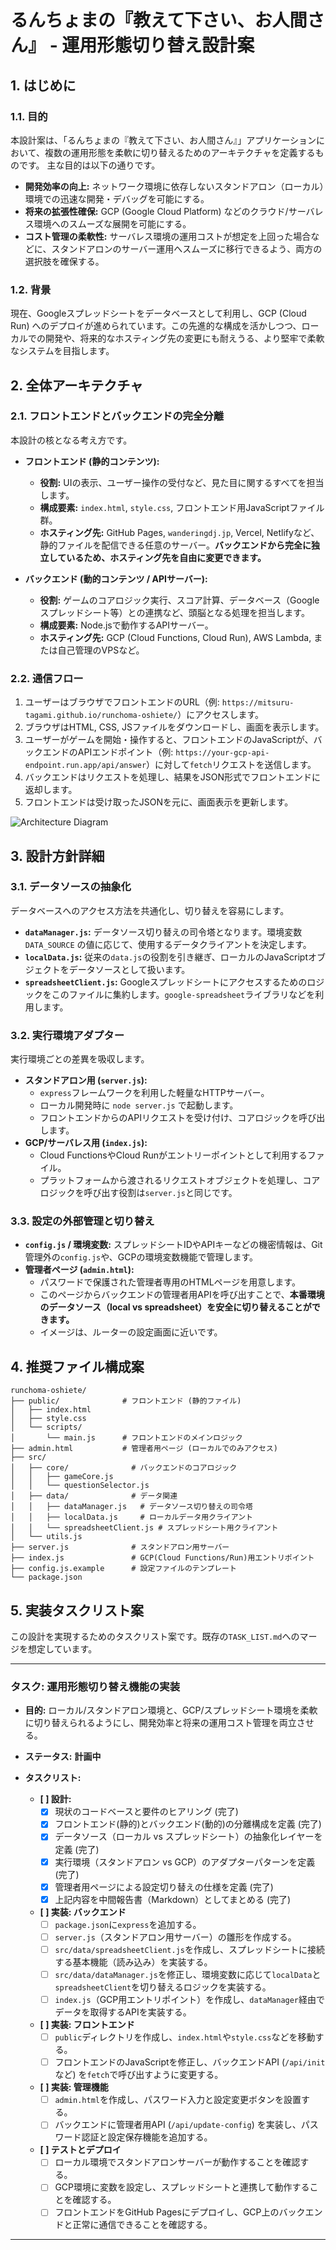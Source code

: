 # るんちょまの『教えて下さい、お人間さん』 - 運用形態切り替え設計案

## 1. はじめに

### 1.1. 目的
本設計案は、「るんちょまの『教えて下さい、お人間さん』」アプリケーションにおいて、複数の運用形態を柔軟に切り替えるためのアーキテクチャを定義するものです。
主な目的は以下の通りです。

*   **開発効率の向上:** ネットワーク環境に依存しないスタンドアロン（ローカル）環境での迅速な開発・デバッグを可能にする。
*   **将来の拡張性確保:** GCP (Google Cloud Platform) などのクラウド/サーバレス環境へのスムーズな展開を可能にする。
*   **コスト管理の柔軟性:** サーバレス環境の運用コストが想定を上回った場合などに、スタンドアロンのサーバー運用へスムーズに移行できるよう、両方の選択肢を確保する。

### 1.2. 背景
現在、Googleスプレッドシートをデータベースとして利用し、GCP (Cloud Run) へのデプロイが進められています。この先進的な構成を活かしつつ、ローカルでの開発や、将来的なホスティング先の変更にも耐えうる、より堅牢で柔軟なシステムを目指します。

## 2. 全体アーキテクチャ

### 2.1. フロントエンドとバックエンドの完全分離
本設計の核となる考え方です。

*   **フロントエンド (静的コンテンツ):**
    *   **役割:** UIの表示、ユーザー操作の受付など、見た目に関するすべてを担当します。
    *   **構成要素:** `index.html`, `style.css`, フロントエンド用JavaScriptファイル群。
    *   **ホスティング先:** GitHub Pages, `wanderingdj.jp`, Vercel, Netlifyなど、静的ファイルを配信できる任意のサーバー。**バックエンドから完全に独立しているため、ホスティング先を自由に変更できます。**

*   **バックエンド (動的コンテンツ / APIサーバー):**
    *   **役割:** ゲームのコアロジック実行、スコア計算、データベース（Googleスプレッドシート等）との連携など、頭脳となる処理を担当します。
    *   **構成要素:** Node.jsで動作するAPIサーバー。
    *   **ホスティング先:** GCP (Cloud Functions, Cloud Run), AWS Lambda, または自己管理のVPSなど。

### 2.2. 通信フロー
1.  ユーザーはブラウザでフロントエンドのURL（例: `https://mitsuru-tagami.github.io/runchoma-oshiete/`）にアクセスします。
2.  ブラウザはHTML, CSS, JSファイルをダウンロードし、画面を表示します。
3.  ユーザーがゲームを開始・操作すると、フロントエンドのJavaScriptが、バックエンドのAPIエンドポイント（例: `https://your-gcp-api-endpoint.run.app/api/answer`）に対して`fetch`リクエストを送信します。
4.  バックエンドはリクエストを処理し、結果をJSON形式でフロントエンドに返却します。
5.  フロントエンドは受け取ったJSONを元に、画面表示を更新します。

![Architecture Diagram](https://i.imgur.com/example.png)  <!-- あとで実際の図に差し替える -->

## 3. 設計方針詳細

### 3.1. データソースの抽象化
データベースへのアクセス方法を共通化し、切り替えを容易にします。

*   **`dataManager.js`:** データソース切り替えの司令塔となります。環境変数 `DATA_SOURCE` の値に応じて、使用するデータクライアントを決定します。
*   **`localData.js`:** 従来の`data.js`の役割を引き継ぎ、ローカルのJavaScriptオブジェクトをデータソースとして扱います。
*   **`spreadsheetClient.js`:** Googleスプレッドシートにアクセスするためのロジックをこのファイルに集約します。`google-spreadsheet`ライブラリなどを利用します。

### 3.2. 実行環境アダプター
実行環境ごとの差異を吸収します。

*   **スタンドアロン用 (`server.js`):**
    *   `express`フレームワークを利用した軽量なHTTPサーバー。
    *   ローカル開発時に `node server.js` で起動します。
    *   フロントエンドからのAPIリクエストを受け付け、コアロジックを呼び出します。
*   **GCP/サーバレス用 (`index.js`):**
    *   Cloud FunctionsやCloud Runがエントリーポイントとして利用するファイル。
    *   プラットフォームから渡されるリクエストオブジェクトを処理し、コアロジックを呼び出す役割は`server.js`と同じです。

### 3.3. 設定の外部管理と切り替え
*   **`config.js` / 環境変数:** スプレッドシートIDやAPIキーなどの機密情報は、Git管理外の`config.js`や、GCPの環境変数機能で管理します。
*   **管理者ページ (`admin.html`):**
    *   パスワードで保護された管理者専用のHTMLページを用意します。
    *   このページからバックエンドの管理者用APIを呼び出すことで、**本番環境のデータソース（local vs spreadsheet）を安全に切り替えることができます。**
    *   イメージは、ルーターの設定画面に近いです。

## 4. 推奨ファイル構成案

```
runchoma-oshiete/
├── public/              # フロントエンド (静的ファイル)
│   ├── index.html
│   ├── style.css
│   └── scripts/
│       └── main.js      # フロントエンドのメインロジック
├── admin.html           # 管理者用ページ (ローカルでのみアクセス)
├── src/
│   ├── core/              # バックエンドのコアロジック
│   │   ├── gameCore.js
│   │   └── questionSelector.js
│   ├── data/              # データ関連
│   │   ├── dataManager.js   # データソース切り替えの司令塔
│   │   ├── localData.js     # ローカルデータ用クライアント
│   │   └── spreadsheetClient.js # スプレッドシート用クライアント
│   └── utils.js
├── server.js              # スタンドアロン用サーバー
├── index.js               # GCP(Cloud Functions/Run)用エントリポイント
├── config.js.example      # 設定ファイルのテンプレート
└── package.json
```

## 5. 実装タスクリスト案

この設計を実現するためのタスクリスト案です。既存の`TASK_LIST.md`へのマージを想定しています。

---
### タスク: 運用形態切り替え機能の実装

*   **目的:** ローカル/スタンドアロン環境と、GCP/スプレッドシート環境を柔軟に切り替えられるようにし、開発効率と将来の運用コスト管理を両立させる。
*   **ステータス:** **計画中**

*   **タスクリスト:**
    *   **[ ] 設計:**
        *   [x] 現状のコードベースと要件のヒアリング (完了)
        *   [x] フロントエンド(静的)とバックエンド(動的)の分離構成を定義 (完了)
        *   [x] データソース（ローカル vs スプレッドシート）の抽象化レイヤーを定義 (完了)
        *   [x] 実行環境（スタンドアロン vs GCP）のアダプターパターンを定義 (完了)
        *   [x] 管理者用ページによる設定切り替えの仕様を定義 (完了)
        *   [x] 上記内容を中間報告書（Markdown）としてまとめる (完了)
    *   **[ ] 実装: バックエンド**
        *   [ ] `package.json`に`express`を追加する。
        *   [ ] `server.js`（スタンドアロン用サーバー）の雛形を作成する。
        *   [ ] `src/data/spreadsheetClient.js`を作成し、スプレッドシートに接続する基本機能（読み込み）を実装する。
        *   [ ] `src/data/dataManager.js`を修正し、環境変数に応じて`localData`と`spreadsheetClient`を切り替えるロジックを実装する。
        *   [ ] `index.js`（GCP用エントリポイント）を作成し、`dataManager`経由でデータを取得するAPIを実装する。
    *   **[ ] 実装: フロントエンド**
        *   [ ] `public`ディレクトリを作成し、`index.html`や`style.css`などを移動する。
        *   [ ] フロントエンドのJavaScriptを修正し、バックエンドAPI (`/api/init`など) を`fetch`で呼び出すように変更する。
    *   **[ ] 実装: 管理機能**
        *   [ ] `admin.html`を作成し、パスワード入力と設定変更ボタンを設置する。
        *   [ ] バックエンドに管理者用API (`/api/update-config`) を実装し、パスワード認証と設定保存機能を追加する。
    *   **[ ] テストとデプロイ**
        *   [ ] ローカル環境でスタンドアロンサーバーが動作することを確認する。
        *   [ ] GCP環境に変数を設定し、スプレッドシートと連携して動作することを確認する。
        *   [ ] フロントエンドをGitHub Pagesにデプロイし、GCP上のバックエンドと正常に通信できることを確認する。
---
